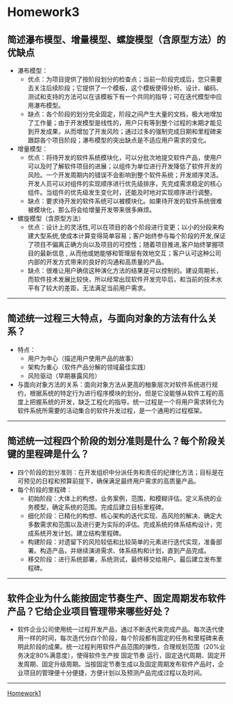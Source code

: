 # Homework3
## 简述瀑布模型、增量模型、螺旋模型（含原型方法）的优缺点
  + 瀑布模型：
    - 优点：为项目提供了按阶段划分的检查点；当前一阶段完成后，您只需要去关注后续阶段；它提供了一个模板，这个模板使得分析、设计、编码、测试和支持的方法可以在该模板下有一个共同的指导；可在迭代模型中应用瀑布模型。
    - 缺点：各个阶段的划分完全固定，阶段之间产生大量的文档，极大地增加了工作量；由于开发模型是线性的，用户只有等到整个过程的末期才能见到开发成果，从而增加了开发风险；通过过多的强制完成日期和里程碑来跟踪各个项目阶段；瀑布模型的突出缺点是不适应用户需求的变化。
  + 增量模型：
    - 优点：将待开发的软件系统模块化，可以分批次地提交软件产品，使用户可以及时了解软件项目的进展；以组件为单位进行开发降低了软件开发的风险。一个开发周期内的错误不会影响到整个软件系统；开发顺序灵活。开发人员可以对组件的实现顺序进行优先级排序，先完成需求稳定的核心组件。当组件的优先级发生变化时，还能及时地对实现顺序进行调整。
    - 缺点：要求待开发的软件系统可以被模块化。如果待开发的软件系统很难被模块化，那么将会给增量开发带来很多麻烦。
  + 螺旋模型（含原型方法）
    - 优点：设计上的灵活性,可以在项目的各个阶段进行变更；以小的分段来构建大型系统,使成本计算变得简单容易；客户始终参与每个阶段的开发,保证了项目不偏离正确方向以及项目的可控性；随着项目推进,客户始终掌握项目的最新信息 , 从而他或她能够和管理层有效地交互；客户认可这种公司内部的开发方式带来的良好的沟通和高质量的产品。
    - 缺点：很难让用户确信这种演化方法的结果是可以控制的。建设周期长，而软件技术发展比较快，所以经常出现软件开发完毕后，和当前的技术水平有了较大的差距，无法满足当前用户需求。
---
## 简述统一过程三大特点，与面向对象的方法有什么关系？
  + 特点：
    - 用户为中心（描述用户使用产品的故事）
    - 架构为重心（软件产品分解的领域最佳实践）
    - 风险驱动（早期暴露风险）
  + 与面向对象方法的关系：面向对象方法从更高的柚象层次对软件系统进行规约，根据系统的特定行为进行程序模块的划分。但是它没能够从软件工程的高度上把握系统的开发，缺乏工程化的指导。统一过程是一个将用户需求转化为软件系统所需要的活动集合的软件升发过程，是一个通用的过程框架。
---
## 简述统一过程四个阶段的划分准则是什么？每个阶段关键的里程碑是什么？
  + 四个阶段的划分准则：在开发组织中分派任务和责任的纪律化方法；目标是在可预见的日程和预算前提下，确保满足最终用户需求的高质量产品。
  + 每个阶段的里程碑：
    - 初始阶段：大体上的构想，业务案例，范围，和模糊评估。定义系统的业务模型，确定系统的范围。完成后建立目标里程碑。
    - 细化阶段：已精化的构想、核心架构的迭代实现、高风险的解决、确定大多数需求和范围以及进行更为实际的评估。完成系统的体系结构设计，完成系统开发计划。建立结构里程碑。
    - 构建阶段：对遗留下的风险较低和比较简单的元素进行迭代实现，准备部署。构造产品，并继续演进需求、体系结构和计划，直到产品完成。
    - 移交阶段：进行系统部署，系统测试，最终移交给用户。最后建立发布里程碑。
---
## 软件企业为什么能按固定节奏生产、固定周期发布软件产品？它给企业项目管理带来哪些好处？
  + 软件企业公司使用统一过程开发产品，通过不断迭代来完成产品。每次迭代使用一样的时间，每次迭代分四个阶段，每个阶段都有固定的任务和里程碑来表明此阶段的成果。统一过程利用软件产品范围的弹性，合理规划范围（20%业务决定80%满意度），使得软件生产按 固定节奏 运行，固定迭代周期、固定开发周期、固定升级周期。当按固定节奏生成以及固定周期发布软件产品时，企业项目的管理便十分便捷，方便计划以及预测产品完成过程以及时间。
---
[Homework1](https://nelson-hjn.github.io/Homework1/)
